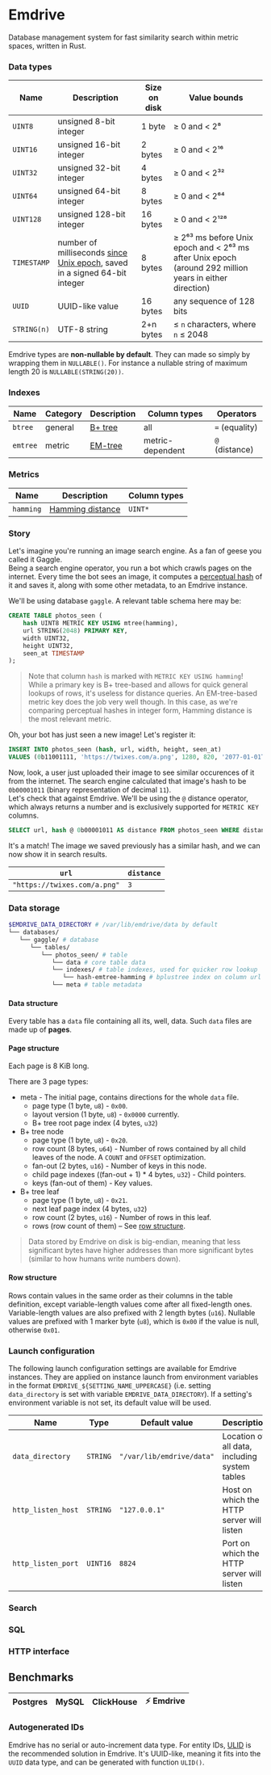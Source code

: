 # Emdrive

Database management system for fast similarity search within metric spaces, written in Rust.

### Data types

| Name | Description | Size on disk | Value bounds |
| --- | --- | --- | -- |
| `UINT8` | unsigned 8-bit integer | 1 byte | ≥ 0 and < 2⁸ |
| `UINT16` | unsigned 16-bit integer | 2 bytes | ≥ 0 and < 2¹⁶ |
| `UINT32` | unsigned 32-bit integer | 4 bytes | ≥ 0 and < 2³² |
| `UINT64` | unsigned 64-bit integer | 8 bytes | ≥ 0 and < 2⁶⁴ |
| `UINT128` | unsigned 128-bit integer | 16 bytes | ≥ 0 and < 2¹²⁸ |
| `TIMESTAMP` | number of milliseconds [since Unix epoch](https://en.wikipedia.org/wiki/Unix_time), saved in a signed 64-bit integer | 8 bytes | ≥ 2⁶³ ms before Unix epoch and < 2⁶³ ms after Unix epoch (around 292 million years in either direction) |
| `UUID` | UUID-like value | 16 bytes | any sequence of 128 bits |
| `STRING(n)` | UTF-8 string | 2+n bytes | ≤ `n` characters, where `n` ≤ 2048 |

Emdrive types are **non-nullable by default**. They can made so simply by wrapping them in `NULLABLE()`. For instance a nullable string of maximum length 20 is `NULLABLE(STRING(20))`.

### Indexes

| Name | Category | Description | Column types | Operators |
| --- | --- | --- | --- | --- |
| `btree` | general | [B+ tree](https://en.wikipedia.org/wiki/B+_tree) | all | `=` (equality) |
| `emtree` | metric | [EM-tree](https://dl.gi.de/bitstream/handle/20.500.12116/648/paper31.pdf) | metric-dependent | `@` (distance) |

### Metrics

| Name | Description | Column types |
| --- | --- | --- |
| `hamming` | [Hamming distance](https://en.wikipedia.org/wiki/Hamming_distance) | `UINT*` |

### Story

Let's imagine you're running an image search engine. As a fan of geese you called it Gaggle.  
Being a search engine operator, you run a bot which crawls pages on the internet.
Every time the bot sees an image, it computes a [perceptual hash](https://en.wikipedia.org/wiki/Perceptual_hashing)
of it and saves it, along with some other metadata, to an Emdrive instance.

We'll be using database `gaggle`. A relevant table schema here may be:

```SQL
CREATE TABLE photos_seen (
    hash UINT8 METRIC KEY USING mtree(hamming),
    url STRING(2048) PRIMARY KEY,
    width UINT32,
    height UINT32,
    seen_at TIMESTAMP
);
```

> Note that column `hash` is marked with `METRIC KEY USING hamming`!  
While a primary key is B+ tree-based and allows for quick general lookups of rows, it's useless for distance queries.
An EM-tree-based metric key does the job very well though. In this case, as we're comparing perceptual hashes in integer form, Hamming distance
is the most relevant metric.

Oh, your bot has just seen a new image! Let's register it:

```SQL
INSERT INTO photos_seen (hash, url, width, height, seen_at)
VALUES (0b11001111, 'https://twixes.com/a.png', 1280, 820, '2077-01-01T21:37');
```

Now, look, a user just uploaded their image to see similar occurences of it from the internet. The search engine
calculated that image's hash to be `0b00001011` (binary representation of decimal `11`).  
Let's check that against Emdrive. We'll be using the `@` distance operator, which always returns a number
and is exclusively supported for `METRIC KEY` columns.

```SQL
SELECT url, hash @ 0b00001011 AS distance FROM photos_seen WHERE distance < 4;
```

It's a match! The image we saved previously has a similar hash, and we can now show it in search results.

| `url`                        | `distance` |
| ---------------------------- | ---------- |
| `"https://twixes.com/a.png"` | `3`        |

### Data storage

```bash
$EMDRIVE_DATA_DIRECTORY # /var/lib/emdrive/data by default
└── databases/
   └── gaggle/ # database
      └── tables/
         └── photos_seen/ # table
            └── data # core table data
            └── indexes/ # table indexes, used for quicker row lookup
               └── hash-emtree-hamming # bplustree index on column url
            └── meta # table metadata
```

#### Data structure

Every table has a `data` file containing all its, well, data. Such `data` files are made up of **pages**.

#### Page structure

Each page is 8 KiB long.

There are 3 page types:
- meta - The initial page, contains directions for the whole `data` file.
    - page type (1 byte, `u8`) - `0x00`.
    - layout version (1 byte, `u8`) - `0x0000` currently.
    - B+ tree root page index (4 bytes, `u32`)
- B+ tree node
    - page type (1 byte, `u8`) - `0x20`.
    - row count (8 bytes, `u64`) - Number of rows contained by all child leaves of the node. A `COUNT` and `OFFSET` optimization.
    - fan-out (2 bytes, `u16`) - Number of keys in this node.
    - child page indexes ((fan-out + 1) * 4 bytes, `u32`) - Child pointers.
    - keys (fan-out of them) - Key values.
- B+ tree leaf
    - page type (1 byte, `u8`) - `0x21`.
    - next leaf page index (4 bytes, `u32`)
    - row count (2 bytes, `u16`) - Number of rows in this leaf.
    - rows (row count of them) – See [row structure](#row-structure).

> Data stored by Emdrive on disk is big-endian, meaning that less significant bytes have higher addresses than more significant bytes (similar to how humans write numbers down).

#### Row structure

Rows contain values in the same order as their columns in the table definition, except variable-length values come after all fixed-length ones.
Variable-length values are also prefixed with 2 length bytes (`u16`).
Nullable values are prefixed with 1 marker byte (`u8`), which is `0x00` if the value is null, otherwise `0x01`.

### Launch configuration

The following launch configuration settings are available for Emdrive instances.
They are applied on instance launch from environment variables in the format `EMDRIVE_${SETTING_NAME_UPPERCASE}`
(i.e. setting `data_directory` is set with variable `EMDRIVE_DATA_DIRECTORY`).
If a setting's environment variable is not set, its default value will be used.

| Name | Type | Default value | Description |
| --- | --- | --- | --- |
| `data_directory` | `STRING` | `"/var/lib/emdrive/data"` | Location of all data, including system tables |
| `http_listen_host` | `STRING` | `"127.0.0.1"` | Host on which the HTTP server will listen |
| `http_listen_port` | `UINT16` | `8824` | Port on which the HTTP server will listen |

### Search

### SQL

### HTTP interface

## Benchmarks

| Postgres | MySQL | ClickHouse | ⚡️ Emdrive |
| --- | --- | --- | --- |

### Autogenerated IDs

Emdrive has no serial or auto-increment data type. For entity IDs, [ULID](https://github.com/ulid/spec) is the recommended solution in Emdrive. It's UUID-like, meaning it fits into the `UUID` data type, and can be generated with function `ULID()`.

